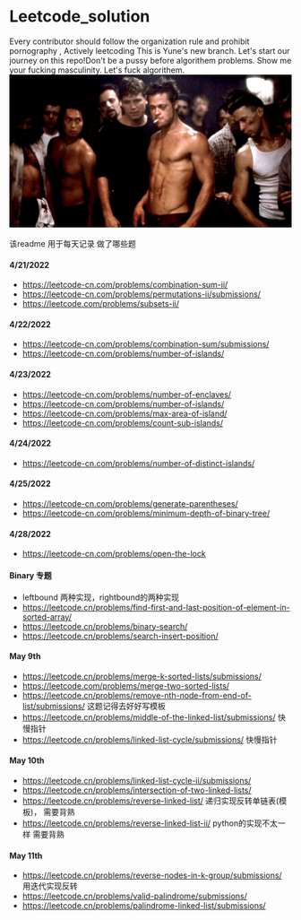 # Leetcode_solution
Every contributor should follow the organization rule and prohibit pornography , Actively leetcoding
This is Yune's new branch. Let's start our journey on this repo!Don't be a pussy before algorithem problems. Show me your fucking masculinity. Let's fuck algorithem.
![output](img/fight_club.png)

该readme 用于每天记录 做了哪些题

#### 4/21/2022

- https://leetcode-cn.com/problems/combination-sum-ii/
- https://leetcode-cn.com/problems/permutations-ii/submissions/
- https://leetcode.com/problems/subsets-ii/

#### 4/22/2022
- https://leetcode-cn.com/problems/combination-sum/submissions/
- https://leetcode-cn.com/problems/number-of-islands/

#### 4/23/2022
- https://leetcode-cn.com/problems/number-of-enclaves/
- https://leetcode-cn.com/problems/number-of-islands/
- https://leetcode-cn.com/problems/max-area-of-island/
- https://leetcode-cn.com/problems/count-sub-islands/

#### 4/24/2022
- https://leetcode-cn.com/problems/number-of-distinct-islands/

#### 4/25/2022
- https://leetcode-cn.com/problems/generate-parentheses/
- https://leetcode-cn.com/problems/minimum-depth-of-binary-tree/

#### 4/28/2022
- https://leetcode-cn.com/problems/open-the-lock


#### Binary 专题
- leftbound 两种实现，rightbound的两种实现
- https://leetcode.cn/problems/find-first-and-last-position-of-element-in-sorted-array/
- https://leetcode.cn/problems/binary-search/
- https://leetcode.cn/problems/search-insert-position/

#### May 9th
- https://leetcode.cn/problems/merge-k-sorted-lists/submissions/
- https://leetcode.com/problems/merge-two-sorted-lists/
- https://leetcode.cn/problems/remove-nth-node-from-end-of-list/submissions/ 这题记得去好好写模板
- https://leetcode.cn/problems/middle-of-the-linked-list/submissions/ 快慢指针
- https://leetcode.cn/problems/linked-list-cycle/submissions/ 快慢指针

#### May 10th
- https://leetcode.cn/problems/linked-list-cycle-ii/submissions/
- https://leetcode.cn/problems/intersection-of-two-linked-lists/
- https://leetcode.cn/problems/reverse-linked-list/  递归实现反转单链表(模板)， 需要背熟
- https://leetcode.cn/problems/reverse-linked-list-ii/ python的实现不太一样 需要背熟

#### May 11th
- https://leetcode.cn/problems/reverse-nodes-in-k-group/submissions/ 用迭代实现反转
- https://leetcode.cn/problems/valid-palindrome/submissions/
- https://leetcode.cn/problems/palindrome-linked-list/submissions/